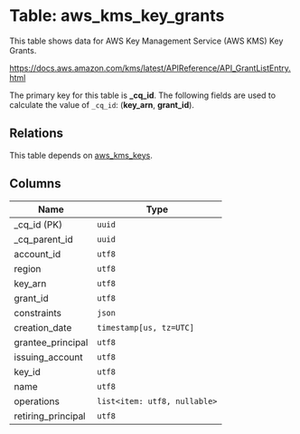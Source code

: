 # Table: aws_kms_key_grants

This table shows data for AWS Key Management Service (AWS KMS) Key Grants.

https://docs.aws.amazon.com/kms/latest/APIReference/API_GrantListEntry.html

The primary key for this table is **_cq_id**.
The following fields are used to calculate the value of `_cq_id`: (**key_arn**, **grant_id**).
## Relations

This table depends on [aws_kms_keys](aws_kms_keys.md).

## Columns

| Name          | Type          |
| ------------- | ------------- |
|_cq_id (PK)|`uuid`|
|_cq_parent_id|`uuid`|
|account_id|`utf8`|
|region|`utf8`|
|key_arn|`utf8`|
|grant_id|`utf8`|
|constraints|`json`|
|creation_date|`timestamp[us, tz=UTC]`|
|grantee_principal|`utf8`|
|issuing_account|`utf8`|
|key_id|`utf8`|
|name|`utf8`|
|operations|`list<item: utf8, nullable>`|
|retiring_principal|`utf8`|